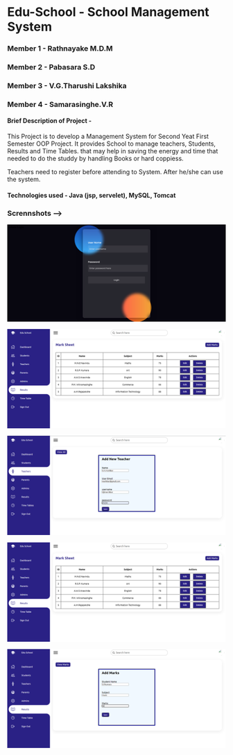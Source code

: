 
# Edu-School - School Management System
### Member 1 - Rathnayake M.D.M
### Member 2 - Pabasara S.D
### Member 3 - V.G.Tharushi Lakshika
### Member 4 - Samarasinghe.V.R



#### Brief Description of Project - 

This Project is to develop a Management System for Second Yeat First Semester OOP Project.
It provides School to manage teachers, Students, Results and Time Tables. that may help in saving the energy and time that needed to do the studdy by handling Books or hard coppiess.

Teachers need to register before attending to System. After he/she can use the system.



#### Technologies used - Java (jsp, servelet), MySQL, Tomcat

### Scrennshots -->
<img src = "images/login.png"> </br>

<img src = "images/all_results.png">  </br>

<img src = "images/add_teacher.png"> </br>

<img src = "images/all_results.png"> </br>

<img src = "images/add_results.png"> </br>
